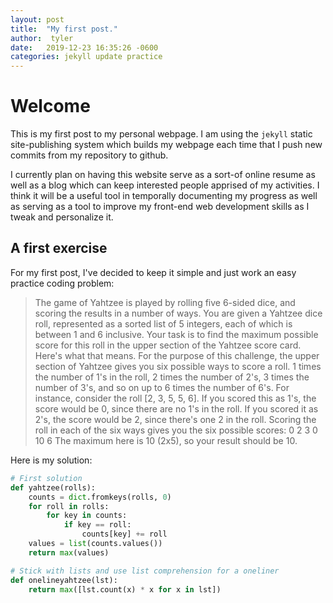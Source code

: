 ```yaml
---
layout: post
title:  "My first post."
author:  tyler
date:   2019-12-23 16:35:26 -0600
categories: jekyll update practice
---
```

# Welcome

This is my first post to my personal webpage. I am using the `jekyll` static site-publishing system which builds my webpage each time that I push new commits from my repository to github.

I currently plan on having this website serve as a sort-of online resume as well as a blog which can keep interested people apprised of my activities. I think it will be a useful tool in temporally documenting my progress as well as serving as a tool to improve my front-end web development skills as I tweak and personalize it.


A first exercise
---
For my first post, I've decided to keep it simple and just work an easy practice coding problem:

>The game of Yahtzee is played by rolling five 6-sided dice, and scoring the results in a number of ways. You are given a Yahtzee dice roll, represented as a sorted list of 5 integers, each of which is between 1 and 6 inclusive. Your task is to find the maximum possible score for this roll in the upper section of the Yahtzee score card. Here's what that means. For the purpose of this challenge, the upper section of Yahtzee gives you six possible ways to score a roll. 1 times the number of 1's in the roll, 2 times the number of 2's, 3 times the number of 3's, and so on up to 6 times the number of 6's. For instance, consider the roll [2, 3, 5, 5, 6]. If you scored this as 1's, the score would be 0, since there are no 1's in the roll. If you scored it as 2's, the score would be 2, since there's one 2 in the roll. Scoring the roll in each of the six ways gives you the six possible scores: 0 2 3 0 10 6 The maximum here is 10 (2x5), so your result should be 10.

Here is my solution:
```python
# First solution
def yahtzee(rolls):
    counts = dict.fromkeys(rolls, 0)
    for roll in rolls:
        for key in counts:
            if key == roll:
                counts[key] += roll
    values = list(counts.values())
    return max(values)

# Stick with lists and use list comprehension for a oneliner
def onelineyahtzee(lst):
    return max([lst.count(x) * x for x in lst])
```